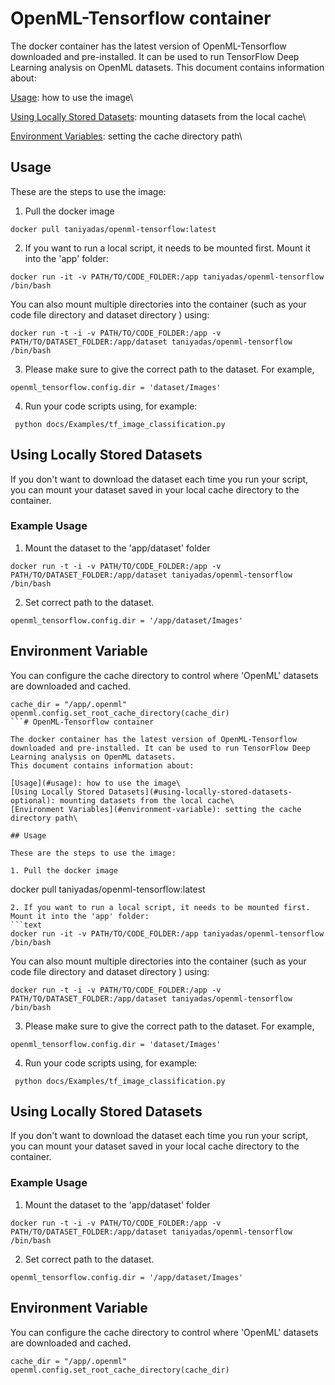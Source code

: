 # OpenML-Tensorflow container

The docker container has the latest version of OpenML-Tensorflow downloaded and pre-installed. It can be used to run TensorFlow Deep Learning analysis on OpenML datasets. 
This document contains information about:

[Usage](#usage): how to use the image\

[Using Locally Stored Datasets](#using-locally-stored-datasets-optional): mounting datasets from the local cache\

[Environment Variables](#environment-variable): setting the cache directory path\

## Usage

These are the steps to use the image:

1. Pull the docker image 
```
docker pull taniyadas/openml-tensorflow:latest
```
2. If you want to run a local script, it needs to be mounted first. Mount it into the 'app' folder:
```text
docker run -it -v PATH/TO/CODE_FOLDER:/app taniyadas/openml-tensorflow /bin/bash
```
You can also mount multiple directories into the container (such as your code file directory and dataset directory ) using:
```text
docker run -t -i -v PATH/TO/CODE_FOLDER:/app -v PATH/TO/DATASET_FOLDER:/app/dataset taniyadas/openml-tensorflow /bin/bash
```
3. Please make sure to give the correct path to the dataset. For example, 
```text
openml_tensorflow.config.dir = 'dataset/Images'
```
4. Run your code scripts using, for example:
```text
 python docs/Examples/tf_image_classification.py
```

## Using Locally Stored Datasets 

If you don't want to download the dataset each time you run your script, you can mount your dataset saved in your local cache directory to the container. 

### Example Usage

1. Mount the dataset to the 'app/dataset' folder

```
docker run -t -i -v PATH/TO/CODE_FOLDER:/app -v PATH/TO/DATASET_FOLDER:/app/dataset taniyadas/openml-tensorflow /bin/bash
```

2. Set correct path to the dataset.  
```text
openml_tensorflow.config.dir = '/app/dataset/Images'
``` 

## Environment Variable 

You can configure the cache directory to control where 'OpenML' datasets are downloaded and cached.

```
cache_dir = "/app/.openml"
openml.config.set_root_cache_directory(cache_dir)
```# OpenML-Tensorflow container

The docker container has the latest version of OpenML-Tensorflow downloaded and pre-installed. It can be used to run TensorFlow Deep Learning analysis on OpenML datasets. 
This document contains information about:

[Usage](#usage): how to use the image\
[Using Locally Stored Datasets](#using-locally-stored-datasets-optional): mounting datasets from the local cache\
[Environment Variables](#environment-variable): setting the cache directory path\

## Usage

These are the steps to use the image:

1. Pull the docker image 
```
docker pull taniyadas/openml-tensorflow:latest
```
2. If you want to run a local script, it needs to be mounted first. Mount it into the 'app' folder:
```text
docker run -it -v PATH/TO/CODE_FOLDER:/app taniyadas/openml-tensorflow /bin/bash
```
You can also mount multiple directories into the container (such as your code file directory and dataset directory ) using:
```text
docker run -t -i -v PATH/TO/CODE_FOLDER:/app -v PATH/TO/DATASET_FOLDER:/app/dataset taniyadas/openml-tensorflow /bin/bash
```
3. Please make sure to give the correct path to the dataset. For example, 
```text
openml_tensorflow.config.dir = 'dataset/Images'
```
4. Run your code scripts using, for example:
```text
 python docs/Examples/tf_image_classification.py
```

## Using Locally Stored Datasets 

If you don't want to download the dataset each time you run your script, you can mount your dataset saved in your local cache directory to the container. 

### Example Usage

1. Mount the dataset to the 'app/dataset' folder

```
docker run -t -i -v PATH/TO/CODE_FOLDER:/app -v PATH/TO/DATASET_FOLDER:/app/dataset taniyadas/openml-tensorflow /bin/bash
```

2. Set correct path to the dataset.  

```
openml_tensorflow.config.dir = '/app/dataset/Images'
``` 

## Environment Variable 

You can configure the cache directory to control where 'OpenML' datasets are downloaded and cached.

```
cache_dir = "/app/.openml"
openml.config.set_root_cache_directory(cache_dir)
```